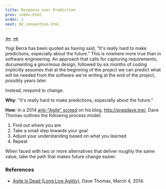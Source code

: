 ```yaml
---
title: Response over Prediction
prev: index.html
order: 1
next: 02_convention.html
---
```


[<==]({{site.url}}{{site.baseurl}}{{page.prev}}) [==>]({{page.next}})

Yogi Berra has been quoted as having said, "It's really hard to make
predictions, especially about the future." This is nowhere more true
than in software engineering. An approach that calls for capturing
requirements, documenting a ginormous design, followed by six months
of coding implicitly assumes that at the beginning of the project we
can predict what will be needed from the software we're writing at the
end of the project, possibly years later.

Instead, respond to change.

**Why**: "It's really hard to make
predictions, especially about the future."

**How**: In a 2014 [anti-"Agile" screed](https://pragdave.me/blog/2014/03/04/time-to-kill-agile.html)
on his blog, http://pragdave.me/, Dave Thomas outlines the
following process model:

1. Find out where you are
2. Take a small step towards your goal
3. Adjust your understanding based on what you learned
4. Repeat

When faced with two or more alternatives that deliver roughly the same
value, take the path that makes future change easier.

### References

  * [Agile Is Dead (Long Live Agility)](http://pragdave.me/blog/2014/03/04/time-to-kill-agile/),
    Dave Thomas, March 4, 2014.

